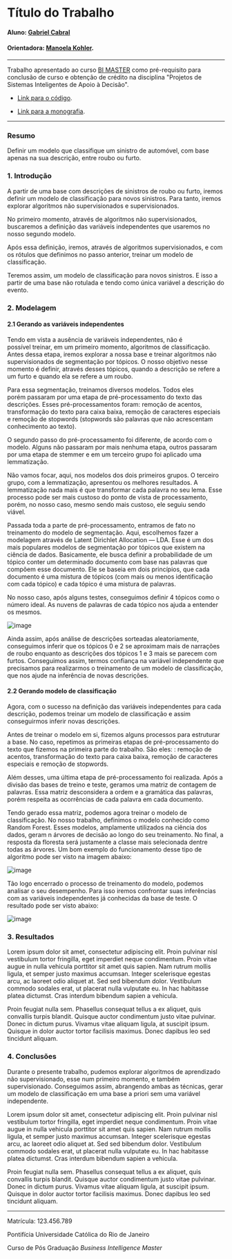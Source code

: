 # Título do Trabalho

#### Aluno: [Gabriel Cabral](https://github.com/cabralrgabriel )
#### Orientadora: [Manoela Kohler](https://github.com/manoelakohler).

---

Trabalho apresentado ao curso [BI MASTER](https://ica.puc-rio.ai/bi-master) como pré-requisito para conclusão de curso e obtenção de crédito na disciplina "Projetos de Sistemas Inteligentes de Apoio à Decisão".

<!-- para os links a seguir, caso os arquivos estejam no mesmo repositório que este README, não há necessidade de incluir o link completo: basta incluir o nome do arquivo, com extensão, que o GitHub completa o link corretamente -->
- [Link para o código](https://github.com/link_do_repositorio). <!-- caso não aplicável, remover esta linha -->

- [Link para a monografia](https://link_da_monografia.com). <!-- caso não aplicável, remover esta linha -->


---

### Resumo

Definir um modelo que classifique um sinistro de automóvel, com base apenas na sua descrição, entre roubo ou furto.

### 1. Introdução

A partir de uma base com descrições de sinistros de roubo ou furto, iremos definir um modelo de classificação para novos sinistros. Para tanto, iremos explorar algoritmos não supervisionados e supervisionados.

No primeiro momento, através de algoritmos não supervisionados, buscaremos a definição das variáveis independentes que usaremos no nosso segundo modelo.

Após essa definição, iremos, através de algoritmos supervisionados, e com os rótulos que definimos no passo anterior, treinar um modelo de classificação.

Teremos assim, um modelo de classificação para novos sinistros. E isso a partir de uma base não rotulada e tendo como única variável a descrição do evento.

### 2. Modelagem

#### 2.1 Gerando as variáveis independentes

Tendo em vista a ausência de variáveis independentes, não é possível treinar, em um primeiro momento, algoritmos de classificação. Antes dessa etapa, iremos explorar a nossa base e treinar algoritmos não supervisionados de segmentação por tópicos. O nosso objetivo nesse momento é definir, através desses tópicos, quando a descrição se refere a um furto e quando ela se refere a um roubo.

Para essa segmentação, treinamos diversos modelos. Todos eles porém passaram por uma etapa de pré-processamento do texto das descrições. Esses pré-processamentos foram: remoção de acentos, transformação do texto para caixa baixa, remoção de caracteres especiais e remoção de stopwords (stopwords são palavras que não acrescentam conhecimento ao texto).

O segundo passo do pré-processamento foi diferente, de acordo com o modelo. Alguns não passaram por mais nenhuma etapa, outros passaram por uma etapa de stemmer e em um terceiro grupo foi aplicado uma lemmatização.

Não vamos focar, aqui, nos modelos dos dois primeiros grupos. O terceiro grupo, com a lemmatização, apresentou os melhores resultados. A lemmatização nada mais é que transformar cada palavra no seu lema. Esse processo pode ser mais custoso do ponto de vista de processamento, porém, no nosso caso, mesmo sendo mais custoso, ele seguiu sendo viável.

Passada toda a parte de pré-processamento, entramos de fato no treinamento do modelo de segmentação. Aqui, escolhemos fazer a modelagem através de Latent Dirichlet Allocation — LDA. Esse é um dos mais populares modelos de segmentação por tópicos que existem na ciência de dados. Basicamente, ele busca definir a probabilidade de um tópico conter um determinado documento com base nas palavras que compõem esse documento. Ele se baseia em dois princípios, que cada documento é uma mistura de tópicos (com mais ou menos identificação com cada tópico) e cada tópico é uma mistura de palavras.

No nosso caso, após alguns testes, conseguimos definir 4 tópicos como o número ideal. As nuvens de palavras de cada tópico nos ajuda a entender os mesmos.

![image](https://user-images.githubusercontent.com/85505337/137609850-1cb39c51-0295-4848-95fc-6658a4313dd4.png)

Ainda assim, após análise de descrições sorteadas aleatoriamente, conseguimos inferir que os tópicos 0 e 2 se aproximam mais de narrações de roubo enquanto as descrições dos tópicos 1 e 3 mais se parecem com furtos. Conseguimos assim, termos confiança na variável independente que precisamos para realizarmos o treinamento de um modelo de classificação, que nos ajude na inferência de novas descrições.

#### 2.2 Gerando modelo de classificação

Agora, com o sucesso na definição das variáveis independentes para cada descrição, podemos treinar um modelo de classificação e assim conseguirmos inferir novas descrições.

Antes de treinar o modelo em si, fizemos alguns processos para estruturar a base. No caso, repetimos as primeiras etapas de pré-processamento do texto que fizemos na primeira parte do trabalho. São eles: : remoção de acentos, transformação do texto para caixa baixa, remoção de caracteres especiais e remoção de stopwords.

Além desses, uma última etapa de pré-processamento foi realizada. Após a divisão das bases de treino e teste, geramos uma matriz de contagem de palavras. Essa matriz desconsidera a ordem e a gramática das palavras, porém respeita as ocorrências de cada palavra em cada documento.

Tendo gerado essa matriz, podemos agora treinar o modelo de classificação. No nosso trabalho, definimos o modelo conhecido como Random Forest. Esses modelos, amplamente utilizados na ciência dos dados, geram n árvores de decisão ao longo do seu treinamento. No final, a resposta da floresta será justamente a classe mais selecionada dentre todas as árvores. Um bom exemplo do funcionamento desse tipo de algoritmo pode ser visto na imagem abaixo:

![image](https://user-images.githubusercontent.com/85505337/137637156-bc8c3166-01c9-41dc-b31f-67a862813e57.png)

Tão logo encerrado o processo de treinamento do modelo, podemos analisar o seu desempenho. Para isso iremos confrontar suas inferências com as variáveis independentes já conhecidas da base de teste. O resultado pode ser visto abaixo:

![image](https://user-images.githubusercontent.com/85505337/137637283-95604b01-fc1e-4438-9ec5-d3cfe3beda4c.png)

### 3. Resultados

Lorem ipsum dolor sit amet, consectetur adipiscing elit. Proin pulvinar nisl vestibulum tortor fringilla, eget imperdiet neque condimentum. Proin vitae augue in nulla vehicula porttitor sit amet quis sapien. Nam rutrum mollis ligula, et semper justo maximus accumsan. Integer scelerisque egestas arcu, ac laoreet odio aliquet at. Sed sed bibendum dolor. Vestibulum commodo sodales erat, ut placerat nulla vulputate eu. In hac habitasse platea dictumst. Cras interdum bibendum sapien a vehicula.

Proin feugiat nulla sem. Phasellus consequat tellus a ex aliquet, quis convallis turpis blandit. Quisque auctor condimentum justo vitae pulvinar. Donec in dictum purus. Vivamus vitae aliquam ligula, at suscipit ipsum. Quisque in dolor auctor tortor facilisis maximus. Donec dapibus leo sed tincidunt aliquam.

### 4. Conclusões

Durante o presente trabalho, pudemos explorar algoritmos de aprendizado não supervisionado, esse num primeiro momento, e também supervisionado. Conseguimos assim, abrangendo ambas as técnicas, gerar um modelo de classificação em uma base a priori sem uma variável independente. 

Lorem ipsum dolor sit amet, consectetur adipiscing elit. Proin pulvinar nisl vestibulum tortor fringilla, eget imperdiet neque condimentum. Proin vitae augue in nulla vehicula porttitor sit amet quis sapien. Nam rutrum mollis ligula, et semper justo maximus accumsan. Integer scelerisque egestas arcu, ac laoreet odio aliquet at. Sed sed bibendum dolor. Vestibulum commodo sodales erat, ut placerat nulla vulputate eu. In hac habitasse platea dictumst. Cras interdum bibendum sapien a vehicula.

Proin feugiat nulla sem. Phasellus consequat tellus a ex aliquet, quis convallis turpis blandit. Quisque auctor condimentum justo vitae pulvinar. Donec in dictum purus. Vivamus vitae aliquam ligula, at suscipit ipsum. Quisque in dolor auctor tortor facilisis maximus. Donec dapibus leo sed tincidunt aliquam.

---

Matrícula: 123.456.789

Pontifícia Universidade Católica do Rio de Janeiro

Curso de Pós Graduação *Business Intelligence Master*
